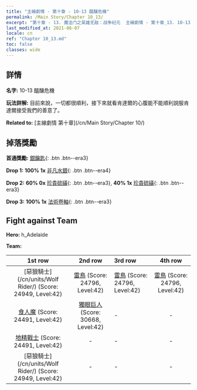 ```yaml
---
title: "主線劇情 - 第十章 - 10-13 醞釀危機"
permalink: /Main Story/Chapter 10_13/
excerpt: "第十章 - 13. 魔法门之英雄无敌：战争纪元  主線劇情 - 第十章_13. 10-13 醞釀危機"
last_modified_at: 2021-06-07
locale: cn
ref: "Chapter 10_13.md"
toc: false
classes: wide
---
```


## 詳情

 **名字:** 10-13 醞釀危機

 **玩法詳解:** 目前來說，一切都很順利，接下來就看肯達爾的心腹能不能順利說服肯達爾接受我們的善意了。

 **Related to:** [主線劇情 第十章](/cn/Main Story/Chapter 10/)

## 掉落獎勵

 **首通獎勵:** [銀鑰匙](/cn/Items/con_693/){: .btn .btn--era3}

 **Drop 1:** **100% 1x** [非凡水銀](/cn/Items/mat_35/){: .btn .btn--era4}

 **Drop 2:** **60% 0x** [珍貴硫磺](/cn/Items/mat_29/){: .btn .btn--era3}, **40% 1x** [珍貴硫磺](/cn/Items/mat_29/){: .btn .btn--era3}

 **Drop 3:** **100% 1x** [法術卷軸](/cn/Items/con_694/){: .btn .btn--era3}


## Fight against Team
 **Hero:** h_Adelaide

 **Team:**


  | 1st row | 2nd row | 3rd row | 4th row |
  |:----:|:----:|:----|:----:|
  | [惡狼騎士](/cn/units/Wolf Rider/) (Score: 24949, Level:42)  | [雷鳥](/cn/units/Roc/) (Score: 24796, Level:42)  | [雷鳥](/cn/units/Roc/) (Score: 24796, Level:42)  | [雷鳥](/cn/units/Roc/) (Score: 24796, Level:42)  |
  | [食人魔](/cn/units/Ogre/) (Score: 24491, Level:42)  | [獨眼巨人](/cn/units/Cyclops/) (Score: 30668, Level:42)  | - | - |
  | [地精戰士](/cn/units/Goblin/) (Score: 24491, Level:42)  | - | - | - |
  | [惡狼騎士](/cn/units/Wolf Rider/) (Score: 24949, Level:42)  | - | - | - |


